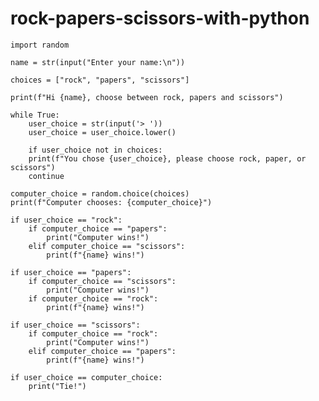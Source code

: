 # rock-papers-scissors-with-python

    import random

    name = str(input("Enter your name:\n"))

    choices = ["rock", "papers", "scissors"]

    print(f"Hi {name}, choose between rock, papers and scissors")

    while True:
        user_choice = str(input('> '))
        user_choice = user_choice.lower()

        if user_choice not in choices:
        print(f"You chose {user_choice}, please choose rock, paper, or scissors")
        continue

    computer_choice = random.choice(choices)
    print(f"Computer chooses: {computer_choice}")

    if user_choice == "rock":
        if computer_choice == "papers":
            print("Computer wins!")
        elif computer_choice == "scissors":
            print(f"{name} wins!")

    if user_choice == "papers":
        if computer_choice == "scissors":
            print("Computer wins!")
        if computer_choice == "rock":
            print(f"{name} wins!")

    if user_choice == "scissors":
        if computer_choice == "rock":
            print("Computer wins!")
        elif computer_choice == "papers":
            print(f"{name} wins!")

    if user_choice == computer_choice:
        print("Tie!")
    
